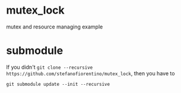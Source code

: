 # mutex_lock
mutex and resource managing example

# submodule
If you didn't `git clone --recursive https://github.com/stefanofiorentino/mutex_lock`, then you have to 
```
git submodule update --init --recursive
```
